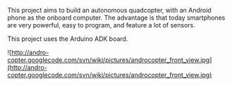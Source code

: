 This project aims to build an autonomous quadcopter, with an Android phone as the onboard computer.
The advantage is that today smartphones are very powerful, easy to program, and feature a lot of sensors.

This project uses the Arduino ADK board.

![http://andro-copter.googlecode.com/svn/wiki/pictures/androcopter_front_view.jpg](http://andro-copter.googlecode.com/svn/wiki/pictures/androcopter_front_view.jpg)
